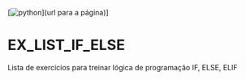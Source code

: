 [![python](https://upload.wikimedia.org/wikipedia/commons/thumb/c/c3/Python-logo-notext.svg/800px-Python-logo-notext.svg.png)](url para a página)]
# EX_LIST_IF_ELSE
Lista de exercicios para treinar lógica de programação IF, ELSE, ELIF
